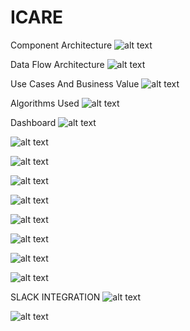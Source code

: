 # ICARE
Component Architecture
![alt text](https://github.com/rajekra/CARE-SUITE/blob/master/UCA.png)

Data Flow Architecture
![alt text](https://github.com/rajekra/CARE-SUITE/blob/master/image.png)

Use Cases And Business Value
![alt text](https://github.com/rajekra/CARE-SUITE/blob/master/UCS.png)

Algorithms Used
![alt text](https://github.com/rajekra/CARE-SUITE/blob/master/ALG.png)

Dashboard
![alt text](https://github.com/rajekra/CARE-SUITE/blob/master/DB.png)

![alt text](https://github.com/rajekra/CARE-SUITE/blob/master/PAC.png)

![alt text](https://github.com/rajekra/CARE-SUITE/blob/master/COPD_READMIT.png)

![alt text](https://github.com/rajekra/CARE-SUITE/blob/master/CU1.png)

![alt text](https://github.com/rajekra/CARE-SUITE/blob/master/CU2.png)

![alt text](https://github.com/rajekra/CARE-SUITE/blob/master/CU3.png)

![alt text](https://github.com/rajekra/CARE-SUITE/blob/master/GA.png)

![alt text](https://github.com/rajekra/CARE-SUITE/blob/master/HR.png)

![alt text](https://github.com/rajekra/CARE-SUITE/blob/master/IP.png)

SLACK INTEGRATION
![alt text](https://github.com/rajekra/CARE-SUITE/blob/master/SLACK.png)

![alt text](https://github.com/rajekra/CARE-SUITE/blob/master/MS.png)


